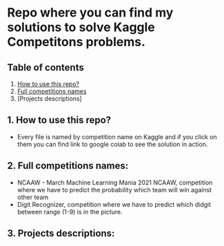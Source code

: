 # Repo where you can find my solutions to solve Kaggle Competitons problems.
## Table of contents
1. [How to use this repo?](#repo_usage)
2. [Full competitions names](#names)
3. [Projects descriptions]
## 1. How to use this repo?
  - Every file is named by competition name on Kaggle and if you click on them you can find link to google colab    to see the solution in action.
## 2. Full competitions names:
 - NCAAW - March Machine Learning Mania 2021 NCAAW, competition where we have to predict the probability which team will win against other team
 - Digit Recognizer, competition where we have to predict which didgit between range (1-9) is in the picture.
## 3. Projects descriptions:

